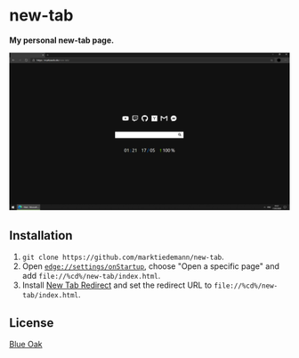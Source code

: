 # new-tab

**My personal new-tab page.**

![](screenshot.png)

## Installation

1. `git clone https://github.com/marktiedemann/new-tab`.
2. Open [`edge://settings/onStartup`](edge://settings/onStartup), choose "Open a specific page" and add `file://%cd%/new-tab/index.html`.
3. Install [New Tab Redirect](https://chrome.google.com/webstore/detail/new-tab-redirect/icpgjfneehieebagbmdbhnlpiopdcmna) and set the redirect URL to `file://%cd%/new-tab/index.html`.

## License

[Blue Oak](https://blueoakcouncil.org/license/1.0.0)
